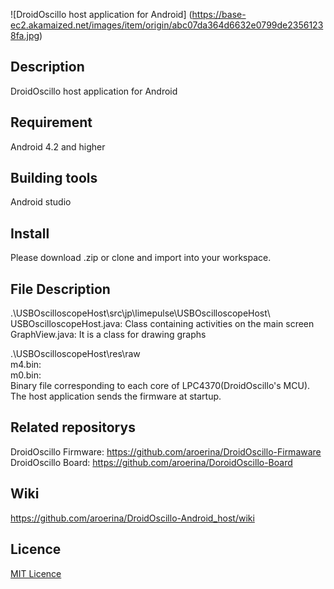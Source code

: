 ![DroidOscillo host application for Android]
(https://base-ec2.akamaized.net/images/item/origin/abc07da364d6632e0799de23561238fa.jpg)

## Description
DroidOscillo host application for Android

## Requirement
Android 4.2 and higher

## Building tools
Android studio

## Install
Please download .zip or clone and import into your workspace.

## File Description

.\USBOscilloscopeHost\src\jp\limepulse\USBOscilloscopeHost\  
USBOscilloscopeHost.java: Class containing activities on the main screen  
GraphView.java: It is a class for drawing graphs  
  
  
.\USBOscilloscopeHost\res\raw  
m4.bin:  
m0.bin:  
Binary file corresponding to each core of LPC4370(DroidOscillo's MCU).  
The host application sends the firmware at startup.  

## Related repositorys

DroidOscillo Firmware: https://github.com/aroerina/DroidOscillo-Firmaware  
DroidOscillo Board: https://github.com/aroerina/DoroidOscillo-Board  

## Wiki
https://github.com/aroerina/DroidOscillo-Android_host/wiki

 
## Licence

[MIT Licence](https://github.com/tcnksm/tool/blob/master/LICENCE)
